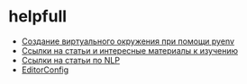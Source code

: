 # helpfull

* [Создание виртуального окружения при помощи pyenv](https://github.com/Farhad87/helpfull/blob/main/using_pyenv.md)
* [Ссылки на статьи и интересные материалы к изучению](https://github.com/Farhad87/helpfull/blob/main/links.md)
* [Ссылки на статьи по NLP](https://github.com/Farhad87/helpfull/blob/main/nlp_articles.md)
* [EditorConfig](https://github.com/Farhad87/helpfull/blob/main/editorconfig.md)
